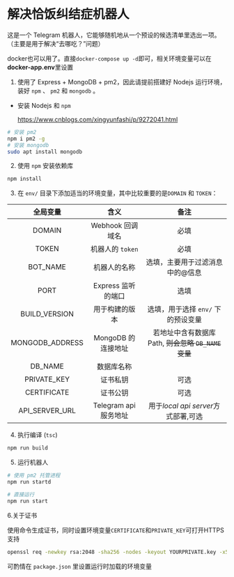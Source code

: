 # 解决恰饭纠结症机器人

这是一个 Telegram 机器人，它能够随机地从一个预设的候选清单里选出一项。（主要是用于解决“去哪吃？”问题）

docker也可以用了。直接`docker-compose up -d`即可，相关环境变量可以在**docker-app.env**里设置

1. 使用了 Express + MongoDB + pm2，因此请提前搭建好 Nodejs 运行环境，装好 `npm` 、 `pm2` 和 `mongodb` 。

  * 安装 Nodejs 和 `npm`

     https://www.cnblogs.com/xingyunfashi/p/9272041.html 

```bash
# 安装 pm2
npm i pm2 -g
# 安装 mongodb
sudo apt install mongodb
```

2. 使用 `npm` 安装依赖库

```bash
npm install
```

3. 在 `env/` 目录下添加适当的环境变量，其中比较重要的是`DOMAIN` 和 `TOKEN`：

|    全局变量     |         含义         |                         备注                         |
| :-------------: | :------------------: | :--------------------------------------------------: |
|     DOMAIN      |   Webhook 回调域名   |                         必填                         |
|      TOKEN      |   机器人的 `token`   |                         必填                         |
|    BOT_NAME     |     机器人的名称     |           选填，主要用于过滤消息中的@信息            |
|      PORT       |  Express 监听的端口  |                         选填                         |
|  BUILD_VERSION  |    用于构建的版本    |          选填，用于选择 `env/` 下的预设变量          |
| MONGODB_ADDRESS |  MongoDB 的连接地址  | 若地址中含有数据库 Path, ~~则会忽略 `DB_NAME` 变量~~ |
|     DB_NAME     |      数据库名称      |                                                      |
|   PRIVATE_KEY   |       证书私钥       |                         可选                         |
|   CERTIFICATE   |       证书公钥       |                         可选                         |
| API_SERVER_URL  | Telegram api服务地址 |         用于*local api server*方式部署,可选          |

4. 执行编译 (`tsc`)

```bash
npm run build
```

5. 运行机器人

```bash
# 使用 pm2 托管进程
npm run startd

# 直接运行
npm run start
```

6.关于证书

使用命令生成证书，同时设置环境变量`CERTIFICATE`和`PRIVATE_KEY`可打开HTTPS支持

```bash
openssl req -newkey rsa:2048 -sha256 -nodes -keyout YOURPRIVATE.key -x509 -days 365 -out YOURPUBLIC.pem -subj "/C=US/ST=New York/L=Brooklyn/O=Example Brooklyn Company/CN=YOURDOMAIN.EXAMPLE"
```



可酌情在 `package.json` 里设置运行时加载的环境变量



